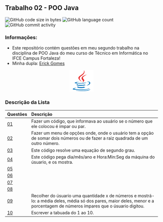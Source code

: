 ## Trabalho 02 - POO Java
![GitHub code size in bytes](https://img.shields.io/github/languages/code-size/laraagr1/T2_POO_2022.2)
![GitHub language count](https://img.shields.io/github/languages/count/laraagr1/T2_POO_2022.2)
![GitHub commit activity](https://img.shields.io/github/commit-activity/w/laraagr1/T2_POO_2022.2)

### Informações:
- Este repositório contém questões em meu segundo trabalho na disciplina de POO Java do meu curso de Técnico em Informática no IFCE Campus Fortaleza!
- Minha dupla: [Erick Gomes](https://github.com/erickgms01)

<div align="center">
  <img height="70" width="80" src="https://raw.githubusercontent.com/devicons/devicon/master/icons/java/java-original.svg">
</div>

### Descrição da Lista
| Questões | Descrição |
| ------------- |:-------------|
|[01](https://github.com/Laraagr1/T2_POO_2022.2/tree/main/01%20-%20ParOuImpar)|Fazer um código, que informava ao usuário se o número que ele colocou é ímpar ou par.|
|[02](https://github.com/Laraagr1/T2_POO_2022.2/tree/main/02%20-%20Op%C3%A7%C3%B5es)|Fazer um menu de opções onde, onde o usuário tem a opção de somar dois números ou de fazer a raiz quadrada de um outro número.|
|[03](https://github.com/Laraagr1/T2_POO_2022.2/tree/main/03%20-%20Equa%C3%A7%C3%A3oSegundoGrau)|Este código resolve uma equação de segundo grau.|
|[04](https://github.com/Laraagr1/T2_POO_2022.2/tree/main/04%20-%20DataHora)|Este código pega dia/mês/ano e Hora:Min:Seg da máquina do úsuario, e os mostra.|
|[05](https://github.com/Laraagr1/T2_POO_2022.2/blob/main/issuedoentdid/issuedosentdid.md)|
|[06](https://github.com/Laraagr1/T2_POO_2022.2/blob/main/issuedoentdid/issuedosentdid.md)|
|[07](https://github.com/Laraagr1/T2_POO_2022.2/blob/main/issuedoentdid/issuedosentdid.md)|
|[08](https://github.com/Laraagr1/T2_POO_2022.2/blob/main/issuedoentdid/issuedosentdid.md)|
|[09](https://github.com/Laraagr1/T2_POO_2022.2/tree/main/09%20-%20Numbers)|Recolher do úsuario uma quantidade x de números e mostrá-lo: a média deles, média só dos pares, maior deles, menor e a porcentagem de números ímpares que o úsuario digitou.|
|[10](https://github.com/Laraagr1/T2_POO_2022.2/tree/main/10%20-%20Tabuada)|Escrever a tabuada do 1 ao 10.|

